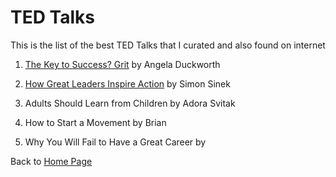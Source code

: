 # TED Talks

This is the list of the best TED Talks that I curated and also found on internet

1. [The Key to Success? Grit](https://www.ted.com/talks/angela_lee_duckworth_the_key_to_success_grit?language=en) by Angela Duckworth

2. [How Great Leaders Inspire Action](https://www.ted.com/talks/simon_sinek_how_great_leaders_inspire_action?language=en) by Simon Sinek

3. Adults Should Learn from Children by Adora Svitak

4. How to Start a Movement by Brian

5. Why You Will Fail to Have a Great Career by

Back to [Home Page](../README.md)
